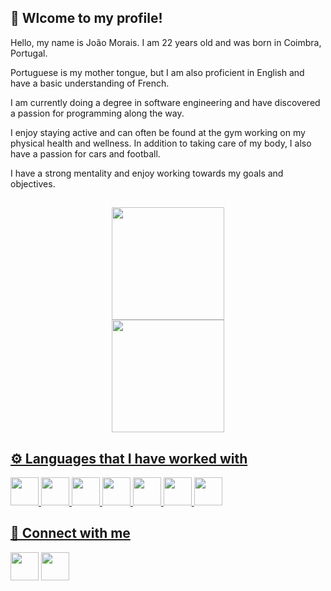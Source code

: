 <h2> 👋 Wlcome to my profile!</h2>
<div align="left">
Hello, my name is João Morais. I am 22 years old and was born in Coimbra, Portugal.
  
Portuguese is my mother tongue, but I am also proficient in English and have a basic understanding of French.
  
I am currently doing a degree in software engineering and have discovered a passion for programming along the way.
  
I enjoy staying active and can often be found at the gym working on my physical health and wellness. In addition to taking care of my body, I also have a passion for cars and football.
  
I have a strong mentality and enjoy working towards my goals and objectives.
</div> 

##  

<div align="center">
  <a href="https://github.com/joaormorais">
  <img height="180em" src="https://github-readme-stats.vercel.app/api?username=joaormorais&show_icons=true&theme=onedark&include_all_commits=true&count_private=true"/>
</div>

<div align="center">
  <a href="[https://github.com/joaormorais](https://github.com/anuraghazra/github-readme-stats)">
  <img height="180em" src="https://github-readme-stats.vercel.app/api/top-langs/?username=joaormorais&layout=compact"/>
</div>
  
##

<h2> ⚙️ Languages that I have worked with</h2>
<div align="left">
<img src="https://cdn.jsdelivr.net/gh/devicons/devicon/icons/java/java-original.svg" width="45" height="45"/>
<img src="https://cdn.jsdelivr.net/gh/devicons/devicon/icons/c/c-original.svg" width="45" height="45"/>
<img src="https://cdn.jsdelivr.net/gh/devicons/devicon/icons/cplusplus/cplusplus-original.svg" width="45" height="45"/>
<img src="https://cdn.jsdelivr.net/gh/devicons/devicon/icons/csharp/csharp-original.svg" width="45" height="45"/>
<img src="https://cdn.jsdelivr.net/gh/devicons/devicon/icons/kotlin/kotlin-original.svg" width="45" height="45"/>
<img src="https://cdn.jsdelivr.net/gh/devicons/devicon/icons/html5/html5-original.svg" width="45" height="45"/>
<img src="https://cdn.jsdelivr.net/gh/devicons/devicon/icons/css3/css3-original.svg" width="45" height="45"/>
</div> 

<h2> 📡 Connect with me</h2>
<div align="left">
<a href="https://instagram.com/joaormorais_"><img src="https://www.vectorlogo.zone/logos/instagram/instagram-icon.svg" width="45" height="45"/></a>
<a href="https://www.linkedin.com/in/joaormorais/"><img src="https://www.vectorlogo.zone/logos/linkedin/linkedin-icon.svg" width="45" height="45"/></a>
</div> 
